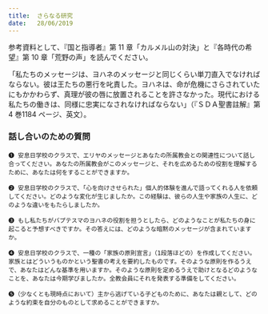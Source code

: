 ```yaml
---
title:  さらなる研究
date:   28/06/2019
---
```


参考資料として、『国と指導者』第 11 章「カルメル山の対決」と『各時代の希望』第 10 章「荒野の声」を読んでください。

「私たちのメッセージは、ヨハネのメッセージと同じくらい単刀直入でなければならない。彼は王たちの悪行を叱責した。ヨハネは、命が危機にさらされていたにもかかわらず、真理が彼の唇に放置されることを許さなかった。現代における私たちの働きは、同様に忠実になされなければならない」（『ＳＤＡ聖書註解』第 4 巻1184 ページ、英文）。

### 話し合いのための質問

`❶ 安息日学校のクラスで、エリヤのメッセージとあなたの所属教会との関連性について話し合ってください。あなたの所属教会がこのメッセージと、それを広めるための役割を理解するために、あなたは何をすることができますか。`

`❷ 安息日学校のクラスで、「心を向けさせられた」個人的体験を進んで語ってくれる人を依頼してください。どのような変化が生じましたか。この経験は、彼らの人生や家族の人生に、どのような違いをもたらしましたか。`

`❸ もし私たちがバプテスマのヨハネの役割を担うとしたら、どのようなことが私たちの身に起こると予想すべきですか。その答えには、どのような暗黙のメッセージが含まれていますか。`

`❹ 安息日学校のクラスで、一種の「家族の原則宣言」（1段落ほどの）を作成してください。家族とはどういうものかという聖書の考えを要約したものです。そのような原則を作るうえで、あなたはどんな基準を用いますか。そのような原則を定めるうえで助けとなるどのようなことを、あなたは今期学びましたか。全教会員にそれを発表する準備をしてください。`

`❺（少なくとも現時点において）主から逃げている子どものために、あなたは親として、どのような約束を自分のものとして求めることができますか。`